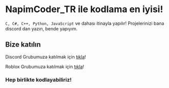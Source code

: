 # NapimCoder_TR ile kodlama en iyisi!

`C, C#, C++, Python, JavaScript` ve dahası itinayla yapılır!
Projelerinizi bana discord dan yazın, bende yapıyım.

## Bize katılın
Discord Grubumuza katılmak için [tıkla](https://discord.gg/rRmtN4DzX9)!

Roblox Grubumuza katılmak için [tıkla](https://www.roblox.com/tr/groups/17156782/YEB34-Studios)!

### Hep birlikte kodlayabiliriz!
